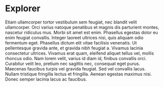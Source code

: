 # Explorer

Etiam ullamcorper tortor vestibulum sem feugiat, nec blandit velit ullamcorper. Orci varius natoque penatibus et magnis dis parturient montes, nascetur ridiculus mus. Morbi sit amet est enim. Phasellus egestas dolor eu enim feugiat convallis. Integer laoreet ultrices nisi, quis aliquam odio fermentum eget. Phasellus dictum elit vitae facilisis venenatis. Ut pellentesque gravida ante, et gravida nibh feugiat a. Vivamus lacinia consectetur ultrices. Vivamus erat quam, eleifend aliquet tellus vel, mollis rhoncus odio. Nam lorem velit, varius id diam id, finibus convallis orci. Curabitur velit leo, pretium nec sagittis nec, consequat eget purus. Maecenas faucibus turpis vel gravida feugiat. Sed vel convallis lacus. Nullam tristique fringilla lectus et fringilla. Aenean egestas maximus nisi. Donec semper lacinia lacus ac faucibus.
